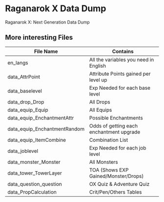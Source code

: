 # Raganarok X Data Dump

Raganarok X: Next Generation Data Dump


## More interesting Files

| File Name                    | Contains                                 |
|------------------------------|------------------------------------------|
| en_langs                     | All the variables you need in English    |
| data_AttrPoint               | Attribute Points gained per level up     |
| data_baselevel               | Exp Needed for each base level           |
| data_drop_Drop               | All Drops                                |
| data_equip_Equip             | All Equips                               |
| data_equip_EnchantmentAttr   | Possible Enchantments                    |
| data_equip_EnchantmentRandom | Odds of getting each enchantment upgrade |
| data_equip_ItemCombine       | Combination List                         |
| data_joblevel                | Exp Needed for each job level            |
| data_monster_Monster         | All Monsters                             |
| data_tower_TowerLayer        | TOA (Shows EXP Gained/Monster/Drops)     |
| data_question_question       | OX Quiz & Adventure Quiz                 |
| data_PropCalculation         | Crit/Pen/Others Tables                   |